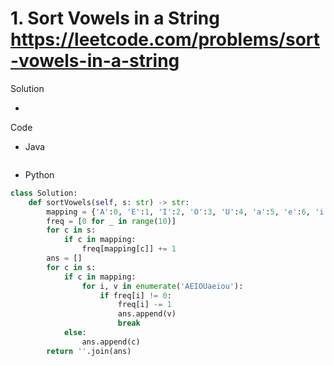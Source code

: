 # 1. Sort Vowels in a String https://leetcode.com/problems/sort-vowels-in-a-string

Solution

- 

Code

- Java

```java

```

- Python

```python
class Solution:
    def sortVowels(self, s: str) -> str:
        mapping = {'A':0, 'E':1, 'I':2, 'O':3, 'U':4, 'a':5, 'e':6, 'i':7, 'o':8, 'u':9}
        freq = [0 for _ in range(10)]
        for c in s:
            if c in mapping:
                freq[mapping[c]] += 1
        ans = []
        for c in s:
            if c in mapping:
                for i, v in enumerate('AEIOUaeiou'):
                    if freq[i] != 0:
                        freq[i] -= 1
                        ans.append(v)
                        break
            else:
                ans.append(c)
        return ''.join(ans)
```
